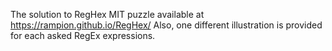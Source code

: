 The solution to RegHex MIT puzzle available at https://rampion.github.io/RegHex/ 
Also, one different illustration is provided for each asked RegEx expressions. 
